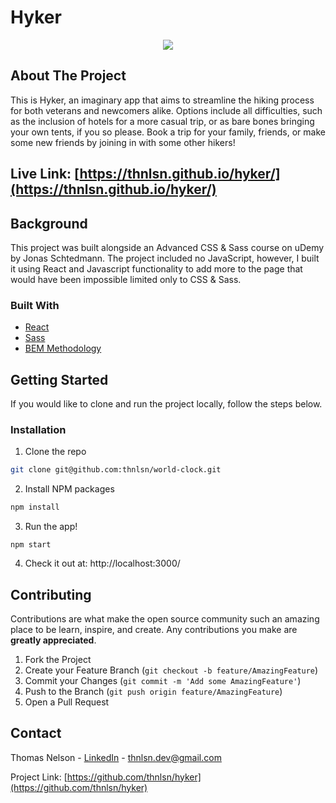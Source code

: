 # Hyker

<p align="center">
  <img src="https://media.giphy.com/media/1JWUsS2j7XwW09NgrH/giphy.gif" />
</p>

<!-- ABOUT THE PROJECT -->

## About The Project

This is Hyker, an imaginary app that aims to streamline the hiking process for both veterans and newcomers alike. Options include all difficulties, such as the inclusion of hotels for a more casual trip, or as bare bones bringing your own tents, if you so please. Book a trip for your family, friends, or make some new friends by joining in with some other hikers!

## Live Link: [https://thnlsn.github.io/hyker/](https://thnlsn.github.io/hyker/)

## Background

This project was built alongside an Advanced CSS & Sass course on uDemy by Jonas Schtedmann. The project included no JavaScript, however, I built it using React and Javascript functionality to add more to the page that would have been impossible limited only to CSS & Sass.

### Built With

-   [React](https://reactjs.org/)
-   [Sass](https://sass-lang.com/)
-   [BEM Methodology](https://en.bem.info/methodology/)

<!-- GETTING STARTED -->

## Getting Started

If you would like to clone and run the project locally, follow the steps below.

### Installation

1. Clone the repo

```sh
git clone git@github.com:thnlsn/world-clock.git
```

2. Install NPM packages

```sh
npm install
```

3. Run the app!

```JS
npm start
```

4. Check it out at: http://localhost:3000/

<!-- CONTRIBUTING -->

## Contributing

Contributions are what make the open source community such an amazing place to be learn, inspire, and create. Any contributions you make are **greatly appreciated**.

1. Fork the Project
2. Create your Feature Branch (`git checkout -b feature/AmazingFeature`)
3. Commit your Changes (`git commit -m 'Add some AmazingFeature'`)
4. Push to the Branch (`git push origin feature/AmazingFeature`)
5. Open a Pull Request

<!-- CONTACT -->

## Contact

Thomas Nelson - [LinkedIn](https://www.linkedin.com/in/thnlsn/) - thnlsn.dev@gmail.com

Project Link: [https://github.com/thnlsn/hyker](https://github.com/thnlsn/hyker)
